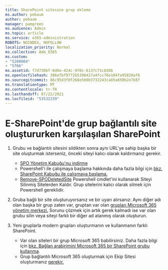 ```yaml
---
title: SharePoint sitesine grup ekleme
ms.author: pebaum
author: pebaum
manager: pamgreen
ms.audience: Admin
ms.topic: article
ms.service: o365-administration
ROBOTS: NOINDEX, NOFOLLOW
localization_priority: Normal
ms.collection: Adm_O365
ms.custom:
- "5200004"
- "5766"
ms.assetid: f7d730bf-0d6e-424c-970c-6137c71cb50b
ms.openlocfilehash: 396efbf9772b5398427a4fcc76e104fa95820af6
ms.sourcegitcommit: 86c95d3f0f268e500b3732243ca85a650b2e7b8f
ms.translationtype: MT
ms.contentlocale: tr-TR
ms.lasthandoff: 07/22/2021
ms.locfileid: "53532239"
---
```

# <a name="common-issues-when-creating-a-group-connected-site-in-sharepoint"></a>E-SharePoint'de grup bağlantılı site oluştururken karşılaşılan SharePoint

1. Grubu ve bağlantılı sitesini sildikten sonra aynı URL'ye sahip başka bir site oluşturmak isterseniz, önceki siteyi kalıcı olarak kaldırmanız gerekir.

   - [SPO Yönetim Kabuğu'nu indirme](https://support.office.com/article/introduction-to-the-sharepoint-online-management-shell-c16941c3-19b4-4710-8056-34c034493429)
   - Powershell'i ile çalışmaya başlama hakkında daha fazla bilgi için [bkz. SharePoint Kabuğu ile çalışmaya başlama.](/powershell/module/sharepoint-online/remove-sposite)
   - [Remove-SPODeletedSite](/powershell/module/sharepoint-online/remove-sposite?view=sharepoint-ps) Powershell cmdlet'ini kullanarak Siteyi Silinmiş Sitelerden Kaldır. Grup sitelerini kalıcı olarak silmek için Powershell gereklidir.

1. Gruba bağlı bir site oluşturuyorsanız ve bir uyarı alırsanız: Aynı diğer adı olan başka bir grup zaten var, gruptan var olan [grupları Microsoft 365 yönetim merkezi.](https://admin.microsoft.com/AdminPortal/Home#/groups) Sorunu çözmek için artık gerek kalmadı ise var olan grubu silin veya siteyi farklı bir diğer ad atanmış olarak oluşturun.

1. Yeni gruplarla modern grupları oluşturmanın ve kullanmanın farklı SharePoint.

   - Var olan siteleri bir grup Microsoft 365 babilirsiniz. Daha fazla bilgi için [bkz. Bağlan arabirimini Microsoft 365 bir SharePoint grubu kullanma](/sharepoint/dev/transform/modernize-connect-to-office365-group#connect-an-office-365-group-using-the-sharepoint-user-interface).
   - Grup bağlantılı Microsoft 365 oluşturmak için Ekip Sitesi oluşturmanız [gerekir.](https://admin.microsoft.com/sharepoint)
